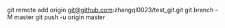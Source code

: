 git remote add origin git@github.com:zhangql0023/test_git.git
git branch -M master
git push -u origin master
